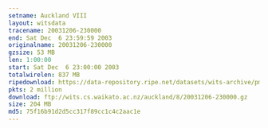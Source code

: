 ```yaml
---
setname: Auckland VIII
layout: witsdata
tracename: 20031206-230000
end: Sat Dec  6 23:59:59 2003
originalname: 20031206-230000
gzsize: 53 MB
len: 1:00:00
start: Sat Dec  6 23:00:00 2003
totalwirelen: 837 MB
ripedownload: https://data-repository.ripe.net/datasets/wits-archive/pma/long/auck/8//20031206-230000.gz
pkts: 2 million
download: ftp://wits.cs.waikato.ac.nz/auckland/8/20031206-230000.gz
size: 204 MB
md5: 75f16b91d2d5cc317f89cc1c4c2aac1e
---
```

